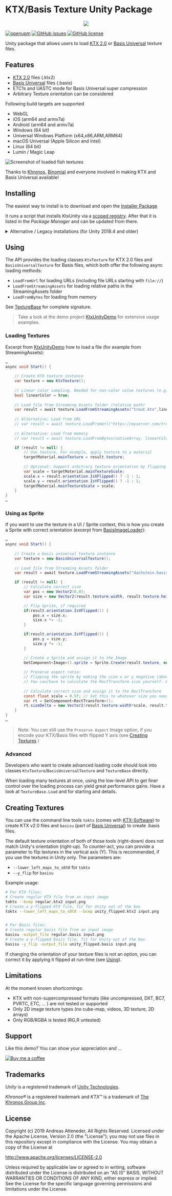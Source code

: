 # KTX/Basis Texture Unity Package

<p align="center">
<img src="./Documentation~/img/ktx-logos.png" />
</p>

[![openupm](https://img.shields.io/npm/v/com.atteneder.ktx?label=openupm&registry_uri=https://package.openupm.com)](https://openupm.com/packages/com.atteneder.ktx/)
[![GitHub issues](https://img.shields.io/github/issues/atteneder/KtxUnity)](https://github.com/atteneder/KtxUnity/issues)
[![GitHub license](https://img.shields.io/github/license/atteneder/KtxUnity)](https://github.com/atteneder/KtxUnity/blob/main/LICENSE.md)

Unity package that allows users to load [KTX 2.0][ktx] or [Basis Universal][basisu] texture files.

## Features

- [KTX 2.0][ktx] files (.ktx2)
- [Basis Universal][basisu] files (.basis)
- ETC1s and UASTC mode for Basis Universal super compression
- Arbitrary Texture orientation can be considered

Following build targets are supported

- WebGL
- iOS (arm64 and armv7a)
- Android (arm64 and armv7a)
- Windows (64 bit)
- Universal Windows Platform (x64,x86,ARM,ARM64)
- macOS Universal (Apple Silicon and Intel)
- Linux (64 bit)
- Lumin / Magic Leap

![Screenshot of loaded fish textures](https://raw.githubusercontent.com/atteneder/KtxUnityDemo/main/Images/fishes.png "Lots of fish basis universal textures loaded via BasisUniversalUnity")

Thanks to [Khronos][khronos], [Binomial][binomial] and everyone involved in making KTX and Basis Universal available!

## Installing

The easiest way to install is to download and open the [Installer Package](https://package-installer.glitch.me/v1/installer/OpenUPM/com.atteneder.ktx?registry=https%3A%2F%2Fpackage.openupm.com&scope=com.atteneder)

It runs a script that installs KtxUnity via a [scoped registry][scoped]. After that it is listed in the *Package Manager* and can be updated from there.

<details><summary>Alternative / Legacy installations (for Unity 2018.4 and older)</summary>

Install manually via package URL

You have to manually add the package's URL into your [project manifest](https://docs.unity3d.com/Manual/upm-manifestPrj.html)

Inside your Unity project there's the folder `Packages` containing a file called `manifest.json`. You have to open it and add the following line inside the `dependencies` category:

```json
"com.atteneder.ktx": "https://gitlab.com/atteneder/ktxunity.git",
```

It should look something like this:

```json
{
  "dependencies": {
    "com.atteneder.ktx": "https://gitlab.com/atteneder/ktxunity.git",
    "com.unity.modules.unitywebrequest": "1.0.0"
    ...
  }
}
```

Next time you open your project in Unity, it will download the package automatically. You have to have a GIT LFS client (large file support) installed on your system. Otherwise you will get an error that the native library file (dll on Windows) is corrupt. There's more detail about how to add packages via GIT URLs in the [Unity documentation](https://docs.unity3d.com/Manual/upm-git.html).

</details>

## Using

The API provides the loading classes `KtxTexture` for KTX 2.0 files and `BasisUniversalTexture` for Basis files, which both offer the following async loading methods:

- `LoadFromUrl` for loading URLs (including file URLs starting with `file://`)
- `LoadFromStreamingAssets` for loading relative paths in the StreamingAssets folder
- `LoadFromBytes` for loading from memory

See [TextureBase](./Runtime/Scripts/TextureBase.cs) for complete signature.

> Take a look at the demo project [KtxUnityDemo](https://github.com/atteneder/KtxUnityDemo) for extensive usage examples.

### Loading Textures

Excerpt from [KtxUnityDemo](https://github.com/atteneder/KtxUnityDemo/blob/main/Assets/Scripts/LoadKtxFileDemo.cs) how to load a file (for example from StreamingAssets):

```C#
…
async void Start() {
        
    // Create KTX texture instance
    var texture = new KtxTexture();
    
    // Linear color sampling. Needed for non-color value textures (e.g. normal maps) 
    bool linearColor = true;
    
    // Load file from Streaming Assets folder (relative path)
    var result = await texture.LoadFromStreamingAssets("trout.ktx",linearColor);
    
    // Alternative: Load from URL
    // var result = await texture.LoadFromUrl("https://myserver.com/trout.ktx", linearColor);
    
    // Alternative: Load from memory
    // var result = await texture.LoadFromBytes(nativeArray, linearColor);

    if (result != null) {
        // Use texture. For example, apply texture to a material
        targetMaterial.mainTexture = result.texture;
        
        // Optional: Support arbitrary texture orientation by flipping the texture if necessary
        var scale = targetMaterial.mainTextureScale;
        scale.x = result.orientation.IsXFlipped() ? -1 : 1;
        scale.y = result.orientation.IsYFlipped() ? -1 : 1;
        targetMaterial.mainTextureScale = scale;
    }
}
…
```

### Using as Sprite

If you want to use the texture in a UI / Sprite context, this is how you create a Sprite with correct orientation (excerpt from [BasisImageLoader](https://github.com/atteneder/KtxUnityDemo/blob/main/Assets/Scripts/LoadBasisFileSpriteDemo.cs)):

```C#
…
async void Start() {
        
    // Create a basis universal texture instance
    var texture = new BasisUniversalTexture();
    
    // Load file from Streaming Assets folder
    var result = await texture.LoadFromStreamingAssets("dachstein.basis");

    if (result != null) {
        // Calculate correct size
        var pos = new Vector2(0,0);
        var size = new Vector2(result.texture.width, result.texture.height);

        // Flip Sprite, if required
        if(result.orientation.IsXFlipped()) {
            pos.x = size.x;
            size.x *= -1;
        }

        if(result.orientation.IsYFlipped()) {
            pos.y = size.y;
            size.y *= -1;
        }

        // Create a Sprite and assign it to the Image
        GetComponent<Image>().sprite = Sprite.Create(result.texture, new Rect(pos, size), Vector2.zero);
        
        // Preserve aspect ratio:
        // Flipping the sprite by making the size x or y negative (above) breaks Image's `Preserve Aspect` feature
        // You can/have to calculate the RectTransform size yourself. Example:
        
        // Calculate correct size and assign it to the RectTransform
        const float scale = 0.5f; // Set this to whatever size you need it - best make it a serialized class field
        var rt = GetComponent<RectTransform>();
        rt.sizeDelta = new Vector2(result.texture.width*scale, result.texture.height*scale);
    }
}
…
```

> Note: You can still use the `Preserve Aspect` Image option, if you encode your KTX/Basis files with flipped Y axis (see [Creating Textures](#creating-textures) )

### Advanced

Developers who want to create advanced loading code should look into classes `KtxTexture`/`BasisUniversalTexture` and `TextureBase` directly.

When loading many textures at once, using the low-level API to get finer control over the loading process can yield great performance gains. Have a look at `TextureBase.Load` and for starting and details.

## Creating Textures

You can use the command line tools `toktx` (comes with [KTX-Software][ktxsoftware]) to create KTX v2.0 files and `basisu` (part of [Basis Universal](https://github.com/BinomialLLC/basis_universal)) to create .basis files.

The default texture orientation of both of those tools (right-down) does not match Unity's orientation (right-up). To counter-act, you can provide a parameter to flip textures in the vertical axis (Y). This is recommended, if you use the textures in Unity only. The parameters are:

- `--lower_left_maps_to_s0t0` for `toktx`
- `--y_flip` for `basisu`

Example usage:

```bash
# For KTX files:
# Create regular KTX file from an input image
toktx --bcmp regular.ktx2 input.png
# Create a y-flipped KTX file, fit for Unity out of the box
toktx --lower_left_maps_to_s0t0 --bcmp unity_flipped.ktx2 input.png


# For Basis files:
# Create regular basis file from an input image
basisu -output_file regular.basis input.png
# Create a y-flipped basis file, fit for Unity out of the box
basisu -y_flip -output_file unity_flipped.basis input.png
```

If changing the orientation of your texture files is not an option, you can correct it by applying it flipped at run-time (see [Using](#using)).

## Limitations

At the moment known shortcomings:

- KTX with non-supercompressed formats (like uncompressed, DXT, BC7, PVRTC, ETC, … ) are not tested or supported
- Only 2D image texture types (no cube-map, videos, 3D texture, 2D arrays)
- Only RGB/RGBA is tested (RG,R untested)

## Support

Like this demo? You can show your appreciation and ...

[![Buy me a coffee](https://az743702.vo.msecnd.net/cdn/kofi1.png?v=0)][kofi]

## Trademarks

*Unity* is a registered trademark of [Unity Technologies][unity].

*Khronos®* is a registered trademark and *KTX™* is a trademark of [The Khronos Group Inc][khronos].

## License

Copyright (c) 2019 Andreas Atteneder, All Rights Reserved.
Licensed under the Apache License, Version 2.0 (the "License");
you may not use files in this repository except in compliance with the License.
You may obtain a copy of the License at

   <http://www.apache.org/licenses/LICENSE-2.0>

Unless required by applicable law or agreed to in writing, software
distributed under the License is distributed on an "AS IS" BASIS,
WITHOUT WARRANTIES OR CONDITIONS OF ANY KIND, either express or implied.
See the License for the specific language governing permissions and
limitations under the License.

[basisu]: https://github.com/BinomialLLC/basis_universal
[binomial]: http://www.binomial.info
[khronos]: https://www.khronos.org
[kofi]: https://ko-fi.com/C0C3BW7G
[ktxsoftware]: https://github.com/KhronosGroup/KTX-Software
[ktx]: http://github.khronos.org/KTX-Specification
[scoped]: https://docs.unity3d.com/Manual/upm-scoped.html
[unity]: https://unity.com
